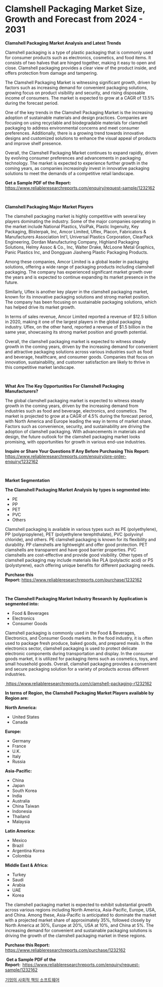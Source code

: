 <p><h1>Clamshell Packaging Market Size, Growth and Forecast from 2024 - 2031</h1></p><p><strong>Clamshell Packaging Market Analysis and Latest Trends</strong></p>
<p><p>Clamshell packaging is a type of plastic packaging that is commonly used for consumer products such as electronics, cosmetics, and food items. It consists of two halves that are hinged together, making it easy to open and close. Clamshell packaging provides a clear view of the product inside, and offers protection from damage and tampering.</p><p>The Clamshell Packaging Market is witnessing significant growth, driven by factors such as increasing demand for convenient packaging solutions, growing focus on product visibility and security, and rising disposable income of consumers. The market is expected to grow at a CAGR of 13.5% during the forecast period.</p><p>One of the key trends in the Clamshell Packaging Market is the increasing adoption of sustainable materials and design practices. Companies are focusing on using recyclable and biodegradable materials for clamshell packaging to address environmental concerns and meet consumer preferences. Additionally, there is a growing trend towards innovative designs and customized solutions to enhance the visual appeal of products and improve shelf presence.</p><p>Overall, the Clamshell Packaging Market continues to expand rapidly, driven by evolving consumer preferences and advancements in packaging technology. The market is expected to experience further growth in the coming years, as companies increasingly invest in innovative packaging solutions to meet the demands of a competitive retail landscape.</p></p>
<p><strong>Get a Sample PDF of the Report:&nbsp;</strong> <a href="https://www.reliableresearchreports.com/enquiry/request-sample/1232162">https://www.reliableresearchreports.com/enquiry/request-sample/1232162</a></p>
<p>&nbsp;</p>
<p><strong>Clamshell Packaging Major Market Players</strong></p>
<p><p>The clamshell packaging market is highly competitive with several key players dominating the industry. Some of the major companies operating in the market include National Plastics, VisiPak, Plastic Ingenuity, Key Packaging, Blisterpak, Inc, Amcor Limited, Uflex, Placon, Fabricators & Manufacturers Association Int'l, Universal Plastics Corporation, ClearPack Engineering, Dordan Manufacturing Company, Highland Packaging Solutions, Helmy Assoc & Co., Inc, Walter Drake, McLoone Metal Graphics, Panic Plastics Inc, and Dongguan Jiasheng Plastic Packaging Products.</p><p>Among these companies, Amcor Limited is a global leader in packaging solutions, offering a wide range of packaging products including clamshell packaging. The company has experienced significant market growth over the years and is expected to continue expanding its market presence in the future. </p><p>Similarly, Uflex is another key player in the clamshell packaging market, known for its innovative packaging solutions and strong market position. The company has been focusing on sustainable packaging solutions, which has helped drive its market growth.</p><p>In terms of sales revenue, Amcor Limited reported a revenue of $12.5 billion in 2020, making it one of the largest players in the global packaging industry. Uflex, on the other hand, reported a revenue of $1.5 billion in the same year, showcasing its strong market position and growth potential.</p><p>Overall, the clamshell packaging market is expected to witness steady growth in the coming years, driven by the increasing demand for convenient and attractive packaging solutions across various industries such as food and beverage, healthcare, and consumer goods. Companies that focus on innovation, sustainability, and customer satisfaction are likely to thrive in this competitive market landscape.</p></p>
<p>&nbsp;</p>
<p><strong>What Are The Key Opportunities For Clamshell Packaging Manufacturers?</strong></p>
<p><p>The global clamshell packaging market is expected to witness steady growth in the coming years, driven by the increasing demand from industries such as food and beverage, electronics, and cosmetics. The market is projected to grow at a CAGR of 4.5% during the forecast period, with North America and Europe leading the way in terms of market share. Factors such as convenience, security, and sustainability are driving the adoption of clamshell packaging. With advancements in materials and design, the future outlook for the clamshell packaging market looks promising, with opportunities for growth in various end-use industries.</p></p>
<p><strong>Inquire or Share Your Questions If Any Before Purchasing This Report:</strong> <a href="https://www.reliableresearchreports.com/enquiry/pre-order-enquiry/1232162">https://www.reliableresearchreports.com/enquiry/pre-order-enquiry/1232162</a></p>
<p>&nbsp;</p>
<p><strong>Market Segmentation</strong></p>
<p><strong>The Clamshell Packaging Market Analysis by types is segmented into:</strong></p>
<p><ul><li>PE</li><li>PP</li><li>PET</li><li>PVC</li><li>Others</li></ul></p>
<p><p>Clamshell packaging is available in various types such as PE (polyethylene), PP (polypropylene), PET (polyethylene terephthalate), PVC (polyvinyl chloride), and others. PE clamshell packaging is known for its flexibility and durability. PP clamshells are lightweight and offer good protection. PET clamshells are transparent and have good barrier properties. PVC clamshells are cost-effective and provide good visibility. Other types of clamshell packaging may include materials like PLA (polylactic acid) or PS (polystyrene), each offering unique benefits for different packaging needs.</p></p>
<p><strong>Purchase this Report:&nbsp;</strong><a href="https://www.reliableresearchreports.com/purchase/1232162">https://www.reliableresearchreports.com/purchase/1232162</a></p>
<p>&nbsp;</p>
<p><strong>The Clamshell Packaging Market Industry Research by Application is segmented into:</strong></p>
<p><ul><li>Food & Beverages</li><li>Electronics</li><li>Consumer Goods</li></ul></p>
<p><p>Clamshell packaging is commonly used in the Food & Beverages, Electronics, and Consumer Goods markets. In the food industry, it is often used to package fresh produce, baked goods, and prepared meals. In the electronics sector, clamshell packaging is used to protect delicate electronic components during transportation and display. In the consumer goods market, it is utilized for packaging items such as cosmetics, toys, and small household goods. Overall, clamshell packaging provides a convenient and secure packaging solution for a variety of products across different industries.</p></p>
<p><a href="https://www.reliableresearchreports.com/clamshell-packaging-r1232162">&nbsp;https://www.reliableresearchreports.com/clamshell-packaging-r1232162</a></p>
<p><strong>In terms of Region, the Clamshell Packaging Market Players available by Region are:</strong></p>
<p>
    <p> <strong> North America: </strong>
        <ul>
            <li>United States</li>
            <li>Canada</li>
        </ul>
        </p> 
    <p> <strong> Europe: </strong>
        <ul>
            <li>Germany</li>
            <li>France</li>
            <li>U.K.</li>
            <li>Italy</li>
            <li>Russia</li>
        </ul>
        </p> 
    <p> <strong> Asia-Pacific: </strong>
        <ul>
            <li>China</li>
            <li>Japan</li>
            <li>South Korea</li>
            <li>India</li>
            <li>Australia</li>
            <li>China Taiwan</li>
            <li>Indonesia</li>
            <li>Thailand</li>
            <li>Malaysia</li>
        </ul>
        </p> 
    <p> <strong> Latin America: </strong>
        <ul>
            <li>Mexico</li>
            <li>Brazil</li>
            <li>Argentina Korea</li>
            <li>Colombia</li>
        </ul>
        </p> 
    <p> <strong> Middle East & Africa: </strong>
        <ul>
            <li>Turkey</li>
            <li>Saudi</li>
            <li>Arabia</li>
            <li>UAE</li>
            <li>Korea</li>
        </ul>
    </p>
    </p>
<p><p>The clamshell packaging market is expected to exhibit substantial growth across various regions including North America, Asia-Pacific, Europe, USA, and China. Among these, Asia-Pacific is anticipated to dominate the market with a projected market share of approximately 35%, followed closely by North America at 30%, Europe at 20%, USA at 10%, and China at 5%. The increasing demand for convenient and sustainable packaging solutions is driving the growth of the clamshell packaging market in these regions.</p></p>
<p><strong>Purchase this Report: </strong><a href="https://www.reliableresearchreports.com/purchase/1232162">https://www.reliableresearchreports.com/purchase/1232162</a></p>
<p>&nbsp;<strong>Get a Sample PDF of the Report:&nbsp;&nbsp;</strong><a href="https://www.reliableresearchreports.com/enquiry/request-sample/1232162">https://www.reliableresearchreports.com/enquiry/request-sample/1232162</a></p>
<p><strong></strong></p>
<p><p><a href="https://github.com/bunxhcci35271755/Market-Research-Report-List-3/blob/main/70516675727.md">기업의 사회적 책임 소프트웨어</a></p></p>